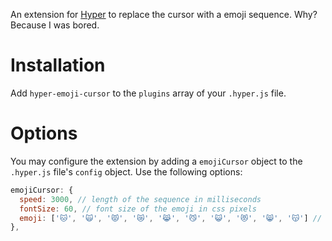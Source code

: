 An extension for [Hyper](https://github.com/zeit/hyper) to replace the cursor with a emoji sequence. Why? Because I was bored.

# Installation

Add `hyper-emoji-cursor` to the `plugins` array of your `.hyper.js` file.

# Options

You may configure the extension by adding a `emojiCursor` object to the `.hyper.js` file's `config` object. Use the following options:

```javascript
emojiCursor: {
  speed: 3000, // length of the sequence in milliseconds
  fontSize: 60, // font size of the emoji in css pixels
  emoji: ['🐱', '🙀', '😾', '😿', '😹', '😼', '😺', '😻', '😸', '😽'] // custom emoji sequence.
},
```

